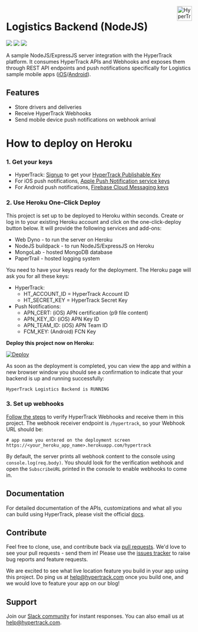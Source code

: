 <a href="https://www.hypertrack.com/">
    <img src="https://hypertrack-blog-img.s3-us-west-2.amazonaws.com/Green0svg.svg" alt="HyperTrack logo" title="HyperTrack" align="right" height="40" />
</a>

# Logistics Backend (NodeJS)

![](https://img.shields.io/circleci/build/gh/hypertrack/backend-nodejs-logistics?style=flat-square)
![](https://img.shields.io/david/hypertrack/backend-nodejs-logistics?style=flat-square)
![](https://img.shields.io/github/license/hypertrack/backend-nodejs-logistics?style=flat-square)

A sample NodeJS/ExpressJS server integration with the HyperTrack platform. It consumes HyperTrack APIs and Webhooks and exposes them through REST API endpoints and push notifications specifically for Logistics sample mobile apps ([iOS](https://github.com/hypertrack/logistics-ios)/[Android](https://github.com/hypertrack/logistics-android)).

## Features

- Store drivers and deliveries
- Receive HyperTrack Webhooks
- Send mobile device push notifications on webhook arrival

# How to deploy on Heroku

### 1. Get your keys

- HyperTrack: [Signup](https://dashboard.hypertrack.com/signup) to get your [HyperTrack Publishable Key](https://dashboard.hypertrack.com/setup)
- For iOS push notifications, [Apple Push Notification service keys](https://github.com/hypertrack/quickstart-ios#setup-silent-push-notifications)
- For Android push notifications, [Firebase Cloud Messaging keys](https://github.com/hypertrack/quickstart-android#set-up-silent-push-notifications)

### 2. Use Heroku One-Click Deploy

This project is set up to be deployed to Heroku within seconds. Create or log in to your existing Heroku account and click on the one-click-deploy button below. It will provide the following services and add-ons:

- Web Dyno - to run the server on Heroku
- NodeJS buildpack - to run NodeJS/ExpressJS on Heroku
- MongoLab - hosted MongoDB database
- PaperTrail - hosted logging system

You need to have your keys ready for the deployment. The Heroku page will ask you for all these keys:
- HyperTrack:
    - HT_ACCOUNT_ID = HyperTrack Account ID
    - HT_SECRET_KEY = HyperTrack Secret Key
- Push Notifications:
    - APN_CERT: (iOS) APN certification (p9 file content)
    - APN_KEY_ID: (iOS) APN Key ID
    - APN_TEAM_ID: (iOS) APN Team ID
    - FCM_KEY: (Android) FCN Key

**Deploy this project now on Heroku:**

[![Deploy](https://www.herokucdn.com/deploy/button.svg)](https://heroku.com/deploy?template=https://github.com/hypertrack/backend-nodejs-logistics)

As soon as the deployment is completed, you can view the app and within a new browser window you should see a confirmation to indicate that your backend is up and running successfully:
```text
HyperTrack Logistics Backend is RUNNING
```

### 3. Set up webhooks

[Follow the steps](https://www.hypertrack.com/docs/guides/track-devices-with-api#stream-events-via-webhooks) to verify HyperTrack Webhooks and receive them in this project. The webhook receiver endpoint is `/hypertrack`, so your Webhook URL should be:

```shell
# app name you entered on the deployment screen
https://<your_heroku_app_name>.herokuapp.com/hypertrack
```

By default, the server prints all webhook content to the console using `console.log(req.body)`. You should look for the verification webhook and open the `SubscribeURL` printed in the console to enable webhooks to come in.

## Documentation

For detailed documentation of the APIs, customizations and what all you can build using HyperTrack, please visit the official [docs](https://www.hypertrack.com/docs/).

## Contribute

Feel free to clone, use, and contribute back via [pull requests](https://help.github.com/articles/about-pull-requests/). We'd love to see your pull requests - send them in! Please use the [issues tracker](https://github.com/hypertrack/backend-nodejs-logistics/issues) to raise bug reports and feature requests.

We are excited to see what live location feature you build in your app using this project. Do ping us at help@hypertrack.com once you build one, and we would love to feature your app on our blog!

## Support

Join our [Slack community](https://join.slack.com/t/hypertracksupport/shared_invite/enQtNDA0MDYxMzY1MDMxLTdmNDQ1ZDA1MTQxOTU2NTgwZTNiMzUyZDk0OThlMmJkNmE0ZGI2NGY2ZGRhYjY0Yzc0NTJlZWY2ZmE5ZTA2NjI) for instant responses. You can also email us at help@hypertrack.com.
